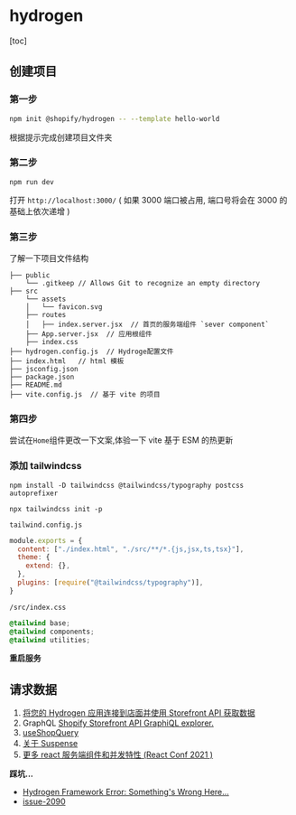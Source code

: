 # hydrogen

[toc]

## 创建项目

### 第一步

```bash
npm init @shopify/hydrogen -- --template hello-world
```

根据提示完成创建项目文件夹

### 第二步

```
npm run dev
```

打开 `http://localhost:3000/` ( 如果 3000 端口被占用, 端口号将会在 3000 的基础上依次递增 )

### 第三步

了解一下项目文件结构

```
├── public
    └── .gitkeep // Allows Git to recognize an empty directory
├── src
    └── assets
    │   └── favicon.svg
    ├── routes
    │   ├── index.server.jsx  // 首页的服务端组件 `sever component`
    ├── App.server.jsx  // 应用根组件
    ├── index.css
├── hydrogen.config.js  // Hydroge配置文件
├── index.html   // html 模板
├── jsconfig.json
├── package.json
├── README.md
├── vite.config.js  // 基于 vite 的项目
```

### 第四步

尝试在`Home`组件更改一下文案,体验一下 vite 基于 ESM 的热更新

### 添加 tailwindcss

```
npm install -D tailwindcss @tailwindcss/typography postcss autoprefixer
```

```
npx tailwindcss init -p
```

`tailwind.config.js`

```js
module.exports = {
  content: ["./index.html", "./src/**/*.{js,jsx,ts,tsx}"],
  theme: {
    extend: {},
  },
  plugins: [require("@tailwindcss/typography")],
}
```

`/src/index.css`

```css
@tailwind base;
@tailwind components;
@tailwind utilities;
```

<b>重启服务</b>

## 请求数据

1. [将您的 Hydrogen 应用连接到店面并使用 Storefront API 获取数据](https://shopify.dev/api/storefront)
2. GraphQL [Shopify Storefront API GraphiQL explorer.](https://shopify.dev/custom-storefronts/tools/graphiql-storefront-api)
3. [useShopQuery](https://shopify.dev/api/hydrogen/hooks/global/useshopquery)
4. [关于 Suspense](https://reactjs.org/docs/react-api.html#reactsuspense)
5. [更多 react 服务端组件和并发特性 (React Conf 2021 ) ](https://reactjs.org/blog/2021/12/17/react-conf-2021-recap.html)

<strong>踩坑...</strong>

- [Hydrogen Framework Error: Something's Wrong Here...](https://community.shopify.com/c/shopify-discussions/hydrogen-framework-error-something-s-wrong-here/m-p/1700374#M309077)
- [issue-2090](https://github.com/Shopify/hydrogen/issues/2090)
